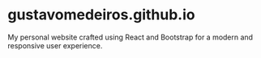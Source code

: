 # gustavomedeiros.github.io
My personal website crafted using React and Bootstrap for a modern and responsive user experience.
